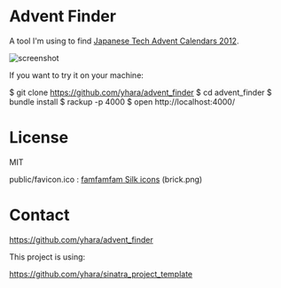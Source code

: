 Advent Finder
=============

A tool I'm using to find [Japanese Tech Advent Calendars 2012](http://matome.naver.jp/odai/2135217818800380701).

![screenshot](https://raw.github.com/yhara/advent_finder/master/ss.png)

If you want to try it on your machine:

  $ git clone https://github.com/yhara/advent_finder
  $ cd advent_finder
  $ bundle install
  $ rackup -p 4000
  $ open http://localhost:4000/

License
=======

MIT

public/favicon.ico : [famfamfam Silk icons](http://www.famfamfam.com/lab/icons/silk/) (brick.png)

Contact
=======

https://github.com/yhara/advent_finder

This project is using:

https://github.com/yhara/sinatra_project_template
